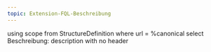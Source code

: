 ```yaml
---
topic: Extension-FQL-Beschreibung
---
```


<fql output="inline">
using scope
        from
	        StructureDefinition
        where
	        url = %canonical
        select
	        Beschreibung: description
        with
            no header
</fql>
